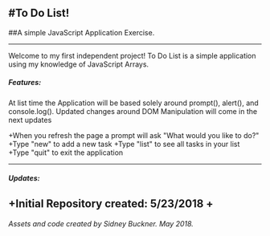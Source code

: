 #To Do List!
---
##A simple JavaScript Application Exercise.

---

Welcome to my first independent project! To Do List is a simple application
using my knowledge of JavaScript Arrays.   

##### Features:
At list time the Application will be based
solely around prompt(), alert(), and console.log(). Updated changes around DOM Manipulation
will come in the next updates

+When you refresh the page a prompt will ask "What would you like to do?"
+Type "new" to add a new task
+Type "list" to see all tasks in your list
+Type "quit" to exit the application

---

##### Updates:

+Initial Repository created: 5/23/2018
+
---
###### Assets and code created by Sidney Buckner. May 2018.

